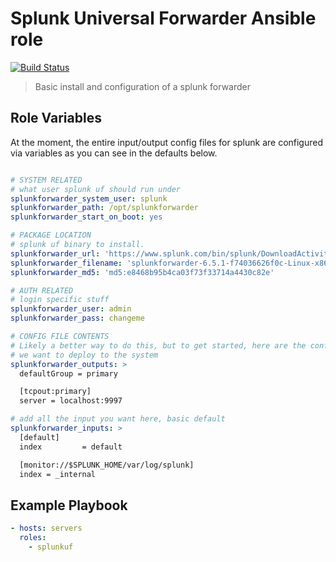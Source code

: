 Splunk Universal Forwarder Ansible role
=======================================

[![Build Status](https://travis-ci.org/overipio/splunkuf-ansible.svg?branch=master)](https://travis-ci.org/overipio/splunkuf-ansible)

> Basic install and configuration of a splunk forwarder


Role Variables
--------------

At the moment, the entire input/output config files for splunk are configured via variables as you can see in the defaults below.

```yaml

# SYSTEM RELATED
# what user splunk uf should run under
splunkforwarder_system_user: splunk
splunkforwarder_path: /opt/splunkforwarder
splunkforwarder_start_on_boot: yes

# PACKAGE LOCATION
# splunk uf binary to install. 
splunkforwarder_url: 'https://www.splunk.com/bin/splunk/DownloadActivityServlet?architecture=x86_64&platform=linux&version=6.5.1&product=universalforwarder&filename=splunkforwarder-6.5.1-f74036626f0c-Linux-x86_64.tgz&wget=true'
splunkforwarder_filename: 'splunkforwarder-6.5.1-f74036626f0c-Linux-x86_64.tgz'
splunkforwarder_md5: 'md5:e8468b95b4ca03f73f33714a4430c82e'

# AUTH RELATED
# login specific stuff
splunkforwarder_user: admin
splunkforwarder_pass: changeme

# CONFIG FILE CONTENTS
# Likely a better way to do this, but to get started, here are the config files
# we want to deploy to the system
splunkforwarder_outputs: >
  defaultGroup = primary

  [tcpout:primary]
  server = localhost:9997

# add all the input you want here, basic default
splunkforwarder_inputs: >
  [default]
  index         = default

  [monitor://$SPLUNK_HOME/var/log/splunk]
  index = _internal
```


Example Playbook
----------------

```yaml
- hosts: servers
  roles:
    - splunkuf
```
